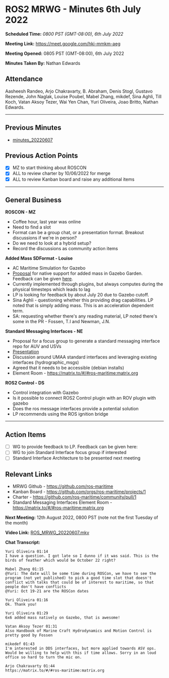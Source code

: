 ROS2 MRWG - Minutes 6th July 2022
==================
**Scheduled Time:** *0800 PST (GMT-08:00), 6th July 2022*

**Meeting Link:** https://meet.google.com/hki-mmkm-aeg 

**Meeting Opened:** 0805 PST (GMT-08:00), 6th July 2022

**Minutes Taken By:** Nathan Edwards

## Attendance
Aasheesh Randeo, Arjo Chakravarty, B. Abraham, Denis Stogl, Gustavo Rezende, John Naglak, Louise Poubel, Mabel Zhang, mikdef, Sina Aghli, Till Koch, Vatan Aksoy Tezer, Wai Yen Chan, Yuri Oliveira, Joao Britto, Nathan Edwards.

---
## Previous Minutes

- [minutes_20220607](../minutes_20220607.md)

## Previous Action Points

- [x] MZ to start thinking about ROSCON
- [x] ALL to review charter by 10/06/2022 for merge
- [x] ALL to review Kanban board and raise any additional items
---

## General Business

**ROSCON - MZ**
- Coffee hour, last year was online
- Need to find a slot
- Format can be a group chat, or a presentation format. Breakout discussions if we're in person?
- Do we need to look at a hybrid setup?
- Record the discussions as community action items

**Added Mass SDFormat - Louise**
- AC Maritime Simulation for Gazebo
- [Proposal](http://sdformat.org/tutorials?tut=added_mass_proposal&branch=chapulina/added_mass) for native support for added mass in Gazebo Garden. Feedback can be given [here](https://github.com/gazebosim/sdf_tutorials/pull/76).
- Currently implemented through plugins, but always computes during the physical timesteps which leads to lag
- LP is looking for feedback by about July 20 due to Gazebo cutoff.
- Sina Aghli - questioning whether this providing drag capabilities. LP noted that is simply adding mass. This is an acceleration dependent term.
- SA: requesting whether there's any reading material, LP noted there's some in the PR - Fossen, T.I and Newman, J.N.

**Standard Messaging Interfaces - NE**
- Proposal for a focus group to generate a standard messaging interface repo for AUV and USVs
- [Presentation](https://docs.google.com/presentation/d/11__TMDtMQai46fumt1T46-jOT7r3Wota25GtVVa3y4E/edit?usp=sharing)
- Discussion around UMAA standard interfaces and leveraging existing interfaces (hydrographic_msgs)
- Agreed that it needs to be accessible (debian installs)
- Element Room - https://matrix.to/#/#ros-maritime:matrix.org

**ROS2 Control - DS**
- Control integration with Gazebo
- Is it possible to connect ROS2 Control plugin with an ROV plugin with gazebo
- Does the ros message interfaces provide a potential solution
- LP recommends using the ROS ignition bridge

-----------------
## Action Items
- [ ] WG to provide feedback to LP. Feedback can be given here: 
- [ ] WG to join Standard Interface focus group if interested
- [ ] Standard Interface Architecture to be presented next meeting

## Relevant Links
- MRWG Github - https://github.com/ros-maritime
- Kanban Board - https://github.com/orgs/ros-maritime/projects/1
- Charter - https://github.com/ros-maritime/community/pull/1
- Standard Messaging Interfaces Element Room - https://matrix.to/#/#ros-maritime:matrix.org

**Next Meeting:** 12th August 2022, 0800 PST (note not the first Tuesday of the month)

**Video Link:** [ROS_MRWG_20220607.mkv](https://drive.google.com/file/d/1zAvasTOn5Cw6m1VxmYewsvuIU2Pqodlm/view?usp=sharing)

**Chat Transcript:**

```
Yuri Oliveira 01:14
I have a question. I got late so I dunno if it was said. This is the birds of feather which would be October 22 right?

Mabel Zhang 01:15
@Yuri: The date will be some time during ROSCon, we have to see the program (not yet published) to pick a good time slot that doesn't conflict with talks that could be of interest to maritime, so that people don't have conflicts
@Yuri: Oct 19-21 are the ROSCon dates

Yuri Oliveira 01:16
Ok. Thank you!

Yuri Oliveira 01:29
6x6 added mass natively on Gazebo, that is awesome!

Vatan Aksoy Tezer 01:31
Also Handbook of Marine Craft Hydrodynamics and Motion Control is pretty good by Fossen

mikedef 01:43
I'm interested in DDS interfaces, but more applied towards ASV ops. Would be willing to help with this if time allows. Sorry in an loud office so hard to turn the mic on.

Arjo Chakravarty 01:44
https://matrix.to/#/#ros-maritime:matrix.org
```
